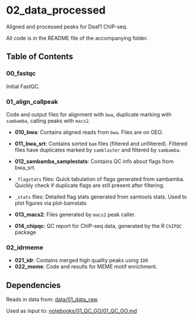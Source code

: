 # 02_data_processed

Aligned and processed peaks for Deaf1 ChIP-seq.

All code is in the README file of the accompanying folder.

## Table of Contents


### 00_fastqc ###

Initial FastQC. 

### 01_align_callpeak ###

Code and output files for alignment with `bwa`, duplicate marking with `sambamba`, calling peaks with `macs2`. 

- **010_bwa**: Contains aligned reads from `bwa`. Files are on GEO. 

- **011_bwa_srt**: Contains sorted `bam` files (filtered and unfiltered).
Filtered files have duplicates marked by `samblaster` and filtered by `sambamba`. 

- **012_sambamba_samplestats**: Contains QC info about flags from bwa_srt. 
- `_flagstats` files: Quick tabulation of flags generated from sambamba. Quickly check if duplicate flags are still
present after filtering. 
- `_stats` files: Detailed flag stats generated from samtools stats. Used to plot figures via plot-bamstats

- **013_macs2**: Files generated by `macs2` peak caller. 

- **014_chipqc**: QC report for ChIP-seq data, generated by the R `ChIPQC` package

### 02_idrmeme ###

- **021_idr**: Contains merged high quality peaks using `IDR`
- **022_meme**: Code and results for MEME motif enrichment. 


## Dependencies

Reads in data from: [data/01_data_raw](../01_data_raw/). 

Used as input to: [notebooks/01_QC_GO/01_QC_GO.md](../../notebooks/01_QC_GO/)

